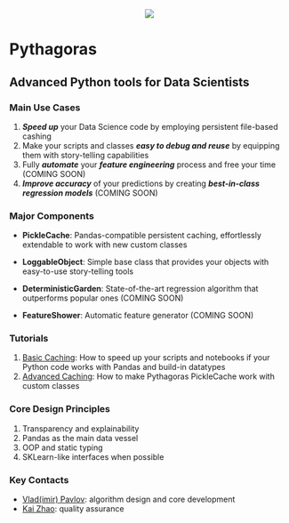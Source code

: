 <div align="center">
  <img src="http://vlpavlov.org/Pythagoras-Logo1.svg"><br>
</div>

# Pythagoras
## Advanced Python tools for Data Scientists

### Main Use Cases

1. ***Speed up*** your Data Science code by employing persistent file-based cashing 
2. Make your scripts and classes ***easy to debug and reuse*** by equipping them with story-telling capabilities
3. Fully ***automate*** your ***feature engineering*** process and free your time (COMING SOON)
4. ***Improve accuracy*** of your predictions by creating ***best-in-class regression models*** (COMING SOON)

### Major Components

* **PickleCache**: Pandas-compatible persistent caching, effortlessly extendable to work with new custom classes

* **LoggableObject**: Simple base class that provides your objects with easy-to-use story-telling tools

* **DeterministicGarden**: State-of-the-art regression algorithm that outperforms popular ones (COMING SOON)

* **FeatureShower**: Automatic feature generator (COMING SOON) 

### Tutorials

1. [Basic Caching](https://github.com/vladlpavlov/Pythagoras/blob/master/Pythagoras_caching_introductory_tutorial.ipynb): How to speed up your scripts and notebooks if your Python code works with Pandas and build-in datatypes
2. [Advanced Caching](https://github.com/vladlpavlov/Pythagoras/blob/b0e83af41aecb1ee40fd3f9245f5e7e8d2906ee4/Pythagoras_caching_advanced_tutorial.ipynb): How to make Pythagoras PickleCache work with custom classes 
 
### Core Design Principles 

1. Transparency and explainability
2. Pandas as the main data vessel
3. OOP and static typing 
4. SKLearn-like interfaces when possible

### Key Contacts

* [Vlad(imir) Pavlov](https://www.linkedin.com/in/vlpavlov/): algorithm design and core development 
* [Kai Zhao](https://www.linkedin.com/in/kaimzhao/): quality assurance